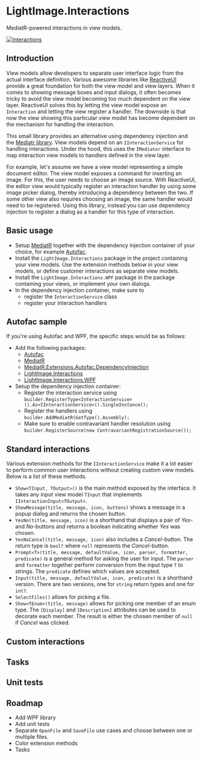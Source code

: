 # LightImage.Interactions
MediatR-powered interactions in view models.

[![Interactions](https://img.shields.io/nuget/v/lightimage.interactions)](https://www.nuget.org/packages/LightImage.Interactions/)

## Introduction

View models allow developers to separate user interface logic from the actual interface definition. Various awesome libraries like [ReactiveUI](https://reactiveui.net/) provide a great foundation for both the view model and view layers. When it comes to showing message boxes and input dialogs, it often becomes tricky to avoid the view model becoming too much dependent on the view layer. ReactiveUI solves this by letting the view model expose an `Interaction` and letting the view register a handler. The downside is that now the view showing this particular view model has become dependent on the mechanism for handling the interaction.

This small library provides an alternative using dependency injection and the [Mediatr library](https://github.com/jbogard/MediatR). View models depend on an `IInteractionService` for handling interactions. Under the hood, this uses the `IMediator` interface to map interaction view models to handlers defined in the view layer.

For example, let's assume we have a view model representing a simple document editor. The view model exposes a command for inserting an image. For this, the user needs to choose an image source. With ReactiveUI, the editor view would typically register an interaction handler by using some image picker dialog, thereby introducing a dependency between the two. If some other view also requires choosing an image, the same handler would need to be registered. Using this library, instead you can use dependency injection to register a dialog as a handler for this type of interaction.

## Basic usage

* Setup [MediatR](https://github.com/jbogard/MediatR) together with the dependency injection container of your choice, for example [Autofac](https://autofac.org/).
* Install the `LightImage.Interactions` package in the project containing your view models. Use the extension methods below in your view models, or define customer interactions as separate view models.
* Install the `LightImage.Interactions.WPF` package in the package containing your views, or implement your own dialogs.
* In the dependency injection container, make sure to
  - register the `InteractionService` class
  - register your interaction handlers

## Autofac sample

If you're using Autofac and WPF, the specific steps would be as follows:

* Add the following packages:
  - [Autofac](https://www.nuget.org/packages/Autofac/)
  - [MediatR](https://www.nuget.org/packages/MediatR/)
  - [MediatR.Extensions.Autofac.DependencyInjection](https://www.nuget.org/packages/MediatR.Extensions.Autofac.DependencyInjection)
  - [LightImage.Interactions](https://www.nuget.org/packages/LightImage.Interactions/)
  - [LightImage.Interactions.WPF](https://www.nuget.org/packages/LightImage.Interactions.WPF/)
* Setup the dependency injection container:
  - Register the interaction service using  `builder.RegisterType<InteractionService>().As<IInteractionService>().SingleInstance();`  
  - Register the handlers using `builder.AddMediatR(GetType().Assembly);`
  - Make sure to enable contravariant handler resolution using `builder.RegisterSource(new ContravariantRegistrationSource());`

## Standard interactions

Various extension methods for the `IInteractionService` make it a lot easier to perform common user interactions without creating custom view models. Below is a list of these methods.

* `Show<TInput, TOutput>()` is the main method exposed by the interface. It takes any input view model `TInput` that implements `IInteractionInput<TOutput>`.
* `ShowMessage(title, message, icon, buttons)` shows a message in a popup dialog and returns the chosen button.
* `YesNo(title, message, icon)` is a shorthand that displays a pair of *Yes*- and *No*-buttons and returns a boolean indicating whether *Yes* was chosen.
* `YesNoCancel(title, message, icon)` also includes a *Cancel*-button. The return type is `bool?` where `null` represents the *Cancel*-button.
* `Prompt<T>(title, message, defaultValue, icon, parser, formatter, predicate)` is a general method for asking the user for input. The `parser` and `formatter` together perform conversion from the input type `T` to strings. The `predicate` defines which values are accepted.
* `Input(title, message, defaultValue, icon, predicate)` is a shorthand version. There are two versions, one for `string` return types and one for `int?`.
* `SelectFiles()` allows for picking a file.
* `Show<TEnum>(title, message)` allows for picking one member of an enum type. The `[Display]` and `[Description]` attributes can be used to decorate each member. The result is either the chosen member of `null` if *Cancel* was clicked.

## Custom interactions

## Tasks

## Unit tests

## Roadmap

* Add WPF library
* Add unit tests
* Separate `OpenFile` and `SaveFile` use cases and choose between one or multiple files.
* Color extension methods
* Tasks